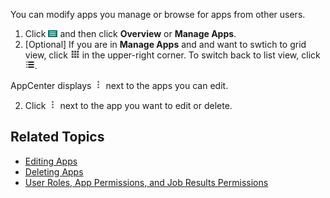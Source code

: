 You can modify apps you manage or browse for apps from other users.

1. Click ![menu button](images/menu-button.png) and then click **Overview** or **Manage Apps**. 
2. [Optional] If you are in **Manage Apps** and and want to swtich to grid view, click ![grid view](images/grid-view.png) in the upper-right corner. To switch back to list view, click ![list view](images/list-view.png).
  
  AppCenter displays ![more options button](images/more-options.png) next to the apps you can edit.
 
2. Click ![more options button](images/more-options.png) next to the app you want to edit or delete.

## Related Topics

* [Editing Apps](editing-app.md)
* [Deleting Apps](deleting-app.md)
* [User Roles, App Permissions, and Job Results Permissions](app-permission-user-role.md)
